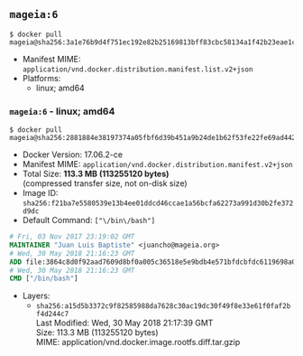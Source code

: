 ## `mageia:6`

```console
$ docker pull mageia@sha256:3a1e76b9d4f751ec192e82b25169813bff83cbc58134a1f42b23eae1cdf9dd46
```

-	Manifest MIME: `application/vnd.docker.distribution.manifest.list.v2+json`
-	Platforms:
	-	linux; amd64

### `mageia:6` - linux; amd64

```console
$ docker pull mageia@sha256:2881884e38197374a05fbf6d39b451a9b24de1b62f53fe22fe69ad4424a6ea77
```

-	Docker Version: 17.06.2-ce
-	Manifest MIME: `application/vnd.docker.distribution.manifest.v2+json`
-	Total Size: **113.3 MB (113255120 bytes)**  
	(compressed transfer size, not on-disk size)
-	Image ID: `sha256:f21ba7e5580539e13b4ee01ddcd46ccae1a56bcfa62273a991d30b2fe372d9dc`
-	Default Command: `["\/bin\/bash"]`

```dockerfile
# Fri, 03 Nov 2017 23:19:02 GMT
MAINTAINER "Juan Luis Baptiste" <juancho@mageia.org>
# Wed, 30 May 2018 21:16:23 GMT
ADD file:3864c8d0f92aad7609d8bf0a005c36518e5e9bdb4e571bfdcbfdc6119698a0a8 in / 
# Wed, 30 May 2018 21:16:23 GMT
CMD ["/bin/bash"]
```

-	Layers:
	-	`sha256:a15d5b3372c9f82585988da7628c30ac19dc30f49f8e33e61f0faf2bf4d244c7`  
		Last Modified: Wed, 30 May 2018 21:17:39 GMT  
		Size: 113.3 MB (113255120 bytes)  
		MIME: application/vnd.docker.image.rootfs.diff.tar.gzip
